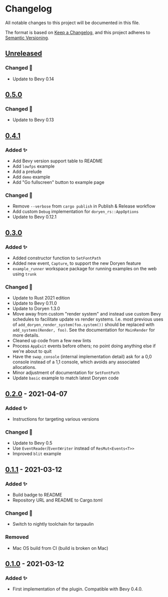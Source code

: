 # Changelog

All notable changes to this project will be documented in this file.

The format is based on [Keep a Changelog](https://keepachangelog.com/en/1.1.0/),
and this project adheres to [Semantic Versioning](https://semver.org/spec/v2.0.0.html).

## [Unreleased]

### Changed 🔧

-   Update to Bevy 0.14

## [0.5.0]

### Changed 🔧

-   Update to Bevy 0.13

## [0.4.1]

### Added ✨

-   Add Bevy version support table to README
-   Add `lowfps` example
-   Add a prelude
-   Add `demo` example
-   Add "Go fullscreen" button to example page

### Changed 🔧

-   Remove `--verbose` from `cargo publish` in Publish & Release workflow
-   Add custom `Debug` implementation for `doryen_rs::AppOptions`
-   Update to Bevy 0.12.1

## [0.3.0]

### Added ✨

-   Added constructor function to `SetFontPath`
-   Added new event, `Capture`, to support the new Doryen feature
-   `example_runner` workspace package for running examples on the web using `trunk`

### Changed 🔧

-   Update to Rust 2021 edition
-   Update to Bevy 0.11.0
-   Update to Doryen 1.3.0
-   Move away from custom "render system" and instead use custom Bevy schedules to facilitate update vs render systems. I.e. most previous uses of `add_doryen_render_system(foo.system())` should be replaced with `add_systems(Render, foo)`. See the documentation for `MainRender` for more details.
-   Cleaned up code from a few new lints
-   Process `AppExit` events before others; no point doing anything else if we're about to quit
-   Have the `swap_console` (internal implementation detail) ask for a 0,0 console instead of a 1,1 console, which avoids any associated allocations.
-   Minor adjustment of documentation for `SetFontPath`
-   Update `basic` example to match latest Doryen code

## [0.2.0] - 2021-04-07

### Added ✨

-   Instructions for targeting various versions

### Changed 🔧

-   Update to Bevy 0.5
-   Use `EventReader`/`EventWriter` instead of `ResMut<Events<T>>`
-   Improved `blit` example

## [0.1.1] - 2021-03-12

### Added ✨

-   Build badge to README
-   Repository URL and README to Cargo.toml

### Changed 🔧

-   Switch to nightly toolchain for tarpaulin

### Removed

-   Mac OS build from CI (build is broken on Mac)

## [0.1.0] - 2021-03-12

### Added ✨

-   First implementation of the plugin. Compatible with Bevy 0.4.0.

[Unreleased]: https://github.com/ilyvion/bevy_doryen/compare/v0.4.1...HEAD
[0.5.0]: https://github.com/ilyvion/bevy_doryen/compare/v0.4.1...v0.5.0
[0.4.1]: https://github.com/ilyvion/bevy_doryen/compare/v0.3.0...v0.4.1
[0.3.0]: https://github.com/ilyvion/bevy_doryen/compare/v0.2.0...v0.3.0
[0.2.0]: https://github.com/ilyvion/bevy_doryen/compare/v0.1.1...v0.2.0
[0.1.1]: https://github.com/ilyvion/bevy_doryen/compare/v0.1.0...v0.1.1
[0.1.0]: https://github.com/ilyvion/bevy_doryen/releases/tag/v0.1.0

